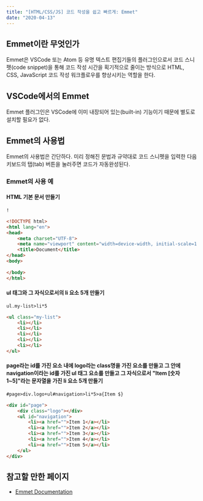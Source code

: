```yaml
---
title: "[HTML/CSS/JS] 코드 작성을 쉽고 빠르게: Emmet"
date: "2020-04-13"
---
```


[Emmet Documentation]: https://docs.emmet.io/

## Emmet이란 무엇인가

Emmet은 VSCode 또는 Atom 등 유명 텍스트 편집기들의 플러그인으로서 코드 스니펫(code snippet)을 통해 코드 작성 시간을 획기적으로 줄이는 방식으로 HTML, CSS, JavaScript 코드 작성 워크플로우를 향상시키는 역할을 한다.

## VSCode에서의 Emmet

Emmet 플러그인은 VSCode에 이미 내장되어 있는(built-in) 기능이기 때문에 별도로 설치할 필요가 없다.

## Emmet의 사용법

Emmet의 사용법은 간단하다. 미리 정해진 문법과 규약대로 코드 스니펫을 입력한 다음 키보드의 탭(tab) 버튼을 눌러주면 코드가 자동완성된다.

### Emmet의 사용 예

#### HTML 기본 문서 만들기

```html
!
```

```html
<!DOCTYPE html>
<html lang="en">
<head>
    <meta charset="UTF-8">
    <meta name="viewport" content="width=device-width, initial-scale=1.0">
    <title>Document</title>
</head>
<body>
    
</body>
</html>
```

#### ul 태그와 그 자식으로서의 li 요소 5개 만들기

```html
ul.my-list>li*5
```

```html
<ul class="my-list">
    <li></li>
    <li></li>
    <li></li>
    <li></li>
    <li></li>
</ul>
```

#### page라는 id를 가진 요소 내에 logo라는 class명을 가진 요소를 만들고 그 안에 navigation이라는 id를 가진 ul 태그 요소를 만들고 그 자식으로서 "Item [숫자 1~5]"라는 문자열을 가진 li 요소 5개 만들기

```html
#page>div.logo+ul#navigation>li*5>a{Item $}
```

```html
<div id="page">
    <div class="logo"></div>
    <ul id="navigation">
        <li><a href="">Item 1</a></li>
        <li><a href="">Item 2</a></li>
        <li><a href="">Item 3</a></li>
        <li><a href="">Item 4</a></li>
        <li><a href="">Item 5</a></li>
    </ul>
</div>
```

## 참고할 만한 페이지

- [Emmet Documentation]
